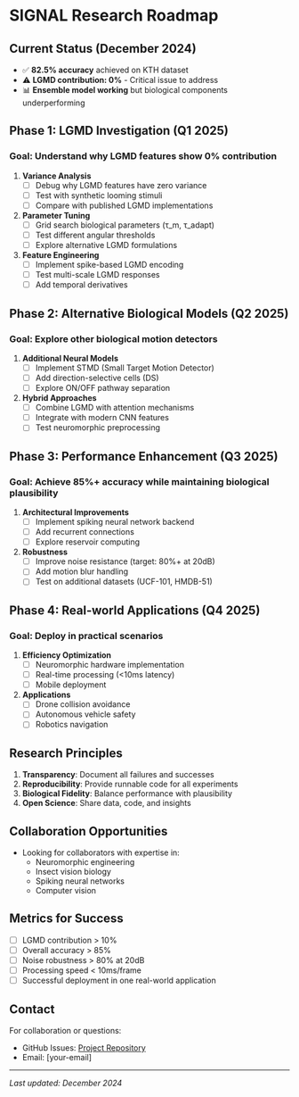 # SIGNAL Research Roadmap

## Current Status (December 2024)
- ✅ **82.5% accuracy** achieved on KTH dataset
- ⚠️ **LGMD contribution: 0%** - Critical issue to address
- 📊 **Ensemble model working** but biological components underperforming

## Phase 1: LGMD Investigation (Q1 2025)
### Goal: Understand why LGMD features show 0% contribution

1. **Variance Analysis**
   - [ ] Debug why LGMD features have zero variance
   - [ ] Test with synthetic looming stimuli
   - [ ] Compare with published LGMD implementations

2. **Parameter Tuning**
   - [ ] Grid search biological parameters (τ_m, τ_adapt)
   - [ ] Test different angular thresholds
   - [ ] Explore alternative LGMD formulations

3. **Feature Engineering**
   - [ ] Implement spike-based LGMD encoding
   - [ ] Test multi-scale LGMD responses
   - [ ] Add temporal derivatives

## Phase 2: Alternative Biological Models (Q2 2025)
### Goal: Explore other biological motion detectors

1. **Additional Neural Models**
   - [ ] Implement STMD (Small Target Motion Detector)
   - [ ] Add direction-selective cells (DS)
   - [ ] Explore ON/OFF pathway separation

2. **Hybrid Approaches**
   - [ ] Combine LGMD with attention mechanisms
   - [ ] Integrate with modern CNN features
   - [ ] Test neuromorphic preprocessing

## Phase 3: Performance Enhancement (Q3 2025)
### Goal: Achieve 85%+ accuracy while maintaining biological plausibility

1. **Architectural Improvements**
   - [ ] Implement spiking neural network backend
   - [ ] Add recurrent connections
   - [ ] Explore reservoir computing

2. **Robustness**
   - [ ] Improve noise resistance (target: 80%+ at 20dB)
   - [ ] Add motion blur handling
   - [ ] Test on additional datasets (UCF-101, HMDB-51)

## Phase 4: Real-world Applications (Q4 2025)
### Goal: Deploy in practical scenarios

1. **Efficiency Optimization**
   - [ ] Neuromorphic hardware implementation
   - [ ] Real-time processing (<10ms latency)
   - [ ] Mobile deployment

2. **Applications**
   - [ ] Drone collision avoidance
   - [ ] Autonomous vehicle safety
   - [ ] Robotics navigation

## Research Principles
1. **Transparency**: Document all failures and successes
2. **Reproducibility**: Provide runnable code for all experiments
3. **Biological Fidelity**: Balance performance with plausibility
4. **Open Science**: Share data, code, and insights

## Collaboration Opportunities
- Looking for collaborators with expertise in:
  - Neuromorphic engineering
  - Insect vision biology
  - Spiking neural networks
  - Computer vision

## Metrics for Success
- [ ] LGMD contribution > 10%
- [ ] Overall accuracy > 85%
- [ ] Noise robustness > 80% at 20dB
- [ ] Processing speed < 10ms/frame
- [ ] Successful deployment in one real-world application

## Contact
For collaboration or questions:
- GitHub Issues: [Project Repository](https://github.com/YeosunKyung/SIGNAL)
- Email: [your-email]

---
*Last updated: December 2024*